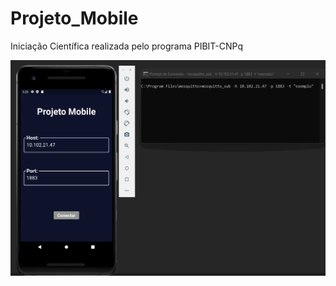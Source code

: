 # Projeto_Mobile
Iniciação Científica realizada pelo programa PIBIT-CNPq

<p>
<img src= "VideoIC.gif">
</p>
